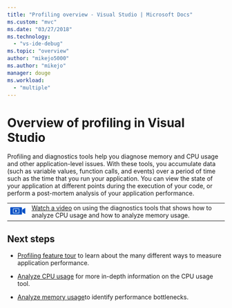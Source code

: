 ```yaml
---
title: "Profiling overview - Visual Studio | Microsoft Docs"
ms.custom: "mvc"
ms.date: "03/27/2018"
ms.technology: 
  - "vs-ide-debug"
ms.topic: "overview"
author: "mikejo5000"
ms.author: "mikejo"
manager: douge
ms.workload: 
  - "multiple"
---
```


# Overview of profiling in Visual Studio

Profiling and diagnostics tools help you diagnose memory and CPU usage and other application-level issues. With these tools, you accumulate data (such as variable values, function calls, and events) over a period of time such as the time that you run your application. You can view the state of your application at different points during the execution of your code, or perform a post-mortem analysis of your application performance.

|         |         |
|---------|---------|
|  ![movie camera icon for video](../install/media/video-icon.png "Watch a video")  |    [Watch a video](https://mva.microsoft.com/en-US/training-courses-embed/getting-started-with-visual-studio-2017-17798/Profiling-with-Diagnostics-Tools-in-Visual-Studio-2017-daHnzMD6D_9211787171) on using the diagnostics tools that shows how to analyze CPU usage and how to analyze memory usage. |

## Next steps

* [Profiling feature tour](../profiling/profiling-feature-tour.md) to learn about the many different ways to measure application performance.

* [Analyze CPU usage](../profiling/cpu-usage.md) for more in-depth information on the CPU usage tool.

* [Analyze memory usage](../profiling/memory-usage.md)to identify performance bottlenecks. 
